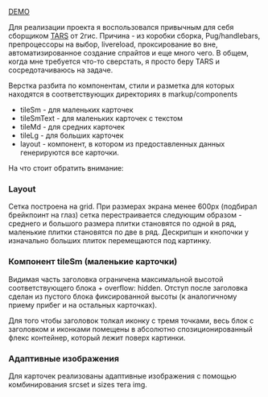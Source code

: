 [DEMO](https://mrpq.github.io/shri_adaptive/builds/demo/index.html)

Для реализации проекта я воспользовался привычным для себя сборщиком [TARS](https://github.com/tars/tars/blob/master/README_RU.md) от 2гис. Причина - из коробки сборка, Pug/handlebars, препроцессоры на выбор, livereload, проксирование во вне, автоматизированное создание спрайтов и еще много чего. В общем, когда мне требуется что-то сверстать, я просто беру TARS и сосредотачиваюсь на задаче.

Верстка разбита по компонентам, стили и разметка для которых находятся в соответствующих директориях в markup/components

* tileSm - для маленьких карточек
* tileSmText - для маленьких карточек с текстом
* tileMd - для средних карточек
* tileLg - для больших карточек
* layout - компонент, в котором из предоставленных данных генерируются все карточки.

На что стоит обратить внимание:

### Layout

Сетка построена на grid. При размерах экрана менее 600px (подбирал брейкпоинт на глаз) сетка перестраивается следующим образом - среднего и большого размера плитки становятся по одной в ряд, маленькие плитки становятся по две в ряд. Дескрипшн и кнопочки у изначально больших плиток перемещаются под картинку.

### Компонент tileSm (маленькие карточки)

Видимая часть заголовка ограничена максимальной высотой соответствующего блока + overflow: hidden. Отступ после заголовка сделан из пустого блока фиксированной высоты (к аналогичному приему прибег и на остальных карточках).

Для того чтобы заголовок толкал иконку с тремя точками, весь блок с заголовком и иконками помещены в абсолютно спозиционированный флекс контейнер, который лежит поверх картинки.

### Адаптивные изображения

Для карточек реализованы адаптивные изображения с помощью комбинирования srcset и sizes тега img.
